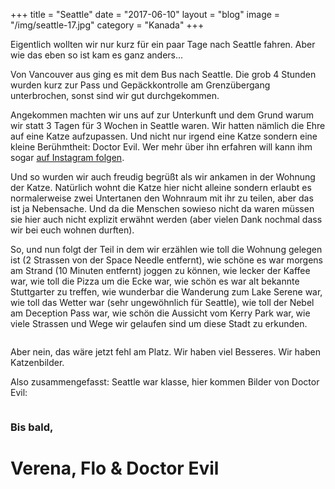 +++
title = "Seattle"
date = "2017-06-10"
layout = "blog"
image = "/img/seattle-17.jpg"
category = "Kanada"
+++

Eigentlich wollten wir nur kurz für ein paar Tage nach Seattle fahren. Aber wie das eben so ist kam es ganz anders...

<!--more-->

Von Vancouver aus ging es mit dem Bus nach Seattle. Die grob 4 Stunden wurden kurz zur Pass und Gepäckkontrolle am Grenzübergang unterbrochen, sonst sind wir gut durchgekommen.

Angekommen machten wir uns auf zur Unterkunft und dem Grund warum wir statt 3 Tagen für 3 Wochen in Seattle waren. Wir hatten nämlich die Ehre auf eine Katze aufzupassen. Und nicht nur irgend eine Katze sondern eine kleine Berühmtheit: Doctor Evil. Wer mehr über ihn erfahren will kann ihm sogar <a href="https://www.instagram.com/doctor_evil_the_naked_cat/" target="_blank">auf Instagram folgen</a>.

Und so wurden wir auch freudig begrüßt als wir ankamen in der Wohnung der Katze. Natürlich wohnt die Katze hier nicht alleine sondern erlaubt es normalerweise zwei Untertanen den Wohnraum mit ihr zu teilen, aber das ist ja Nebensache. Und da die Menschen sowieso nicht da waren müssen sie hier auch nicht explizit erwähnt werden (aber vielen Dank nochmal dass wir bei euch wohnen durften).

So, und nun folgt der Teil in dem wir erzählen wie toll die Wohnung gelegen ist (2 Strassen von der Space Needle entfernt), wie schöne es war morgens am Strand (10 Minuten entfernt) joggen zu können, wie lecker der Kaffee war, wie toll die Pizza um die Ecke war, wie schön es war alt bekannte Stuttgarter zu treffen, wie wunderbar die Wanderung zum Lake Serene war, wie toll das Wetter war (sehr ungewöhnlich für Seattle), wie toll der Nebel am Deception Pass war, wie schön die Aussicht vom Kerry Park war, wie viele Strassen und Wege wir gelaufen sind um diese Stadt zu erkunden.

<div class="blog-post-gallery">
<div><img src="/img/seattle-01.jpg" alt=""></div>
<div><img src="/img/seattle-03.jpg" alt=""></div>
<div><img src="/img/seattle-17.jpg" alt=""></div>
</div>

Aber nein, das wäre jetzt fehl am Platz. Wir haben viel Besseres. Wir haben Katzenbilder. 

Also zusammengefasst: Seattle war klasse, hier kommen Bilder von Doctor Evil:

<div class="blog-post-gallery">
<div><img src="/img/seattle-02.jpg" alt=""></div>
<div><img src="/img/seattle-05.jpg" alt=""></div>
<div><img src="/img/seattle-06.jpg" alt=""></div>
<div><img src="/img/seattle-07.jpg" alt=""></div>
<div><img src="/img/seattle-08.jpg" alt=""></div>
<div><img src="/img/seattle-09.jpg" alt=""></div>
<div><img src="/img/seattle-11.jpg" alt=""></div>
<div><img src="/img/seattle-15.jpg" alt=""></div>
<div><img src="/img/seattle-16.jpg" alt=""></div>
</div>

### Bis bald, 

<h1 class="signature">Verena, Flo & Doctor Evil</h1>

